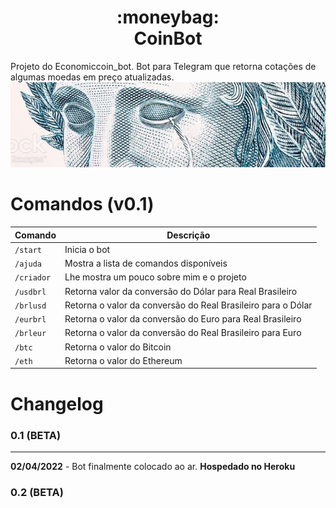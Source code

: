 <h1 align="center">
    :moneybag:<br>CoinBot
</h1>
Projeto do Economiccoin_bot. Bot para Telegram que retorna cotações de algumas moedas em preço atualizadas.

<img src="imgs-readme/effigy_crying-3.jpg"/>

# Comandos (v0.1) #

| Comando | Descrição |
| ------- | --------- |
| `/start` | Inicia o bot |
| `/ajuda` | Mostra a lista de comandos disponíveis |
| `/criador` | Lhe mostra um pouco sobre mim e o projeto |
| `/usdbrl` | Retorna valor da conversão do Dólar para Real Brasileiro |
| `/brlusd` | Retorna o valor da conversão do Real Brasileiro para o Dólar |
| `/eurbrl` | Retorna o valor da conversão do Euro para Real Brasileiro |
| `/brleur` | Retorna o valor da conversão do Real Brasileiro para Euro |
| `/btc` | Retorna o valor do Bitcoin |
| `/eth` | Retorna o valor do Ethereum |

# Changelog #
### 0.1 (BETA) ###
- - -
**02/04/2022** - Bot finalmente colocado ao ar.
**Hospedado no Heroku**

### 0.2 (BETA) ###